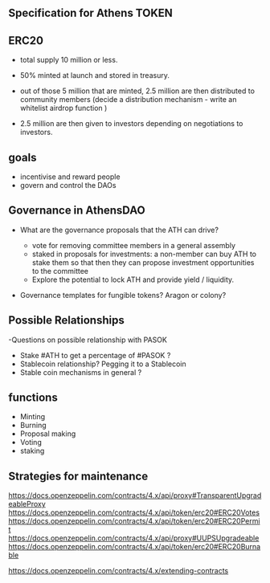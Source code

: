 ## Specification for Athens TOKEN



## ERC20
* total supply 10 million or less.
* 50% minted at launch and stored in treasury.

* out of those 5 million that are minted, 2.5 million are then distributed to community members (decide a distribution mechanism - write an whitelist airdrop function )
* 2.5 million are then given to investors depending on negotiations to investors.


## goals
* incentivise and reward people
* govern and control the DAOs


## Governance in AthensDAO
* What are the governance proposals that the ATH can drive?
    - vote for removing committee members in a general assembly
    - staked in proposals for investments: a non-member can buy ATH to stake them so that then they can propose investment opportunities to the committee
    - Explore the potential to lock ATH and provide yield / liquidity.


* Governance templates for fungible tokens? Aragon or colony?


## Possible Relationships

  -Questions on possible relationship with PASOK
* Stake #ATH to get a percentage of #PASOK ?
* Stablecoin relationship? Pegging it to a Stablecoin
* Stable coin mechanisms in general ?



## functions
* Minting
* Burning
* Proposal making
* Voting
* staking


## Strategies for maintenance
https://docs.openzeppelin.com/contracts/4.x/api/proxy#TransparentUpgradeableProxy
https://docs.openzeppelin.com/contracts/4.x/api/token/erc20#ERC20Votes
https://docs.openzeppelin.com/contracts/4.x/api/token/erc20#ERC20Permit
https://docs.openzeppelin.com/contracts/4.x/api/proxy#UUPSUpgradeable
https://docs.openzeppelin.com/contracts/4.x/api/token/erc20#ERC20Burnable

https://docs.openzeppelin.com/contracts/4.x/extending-contracts
